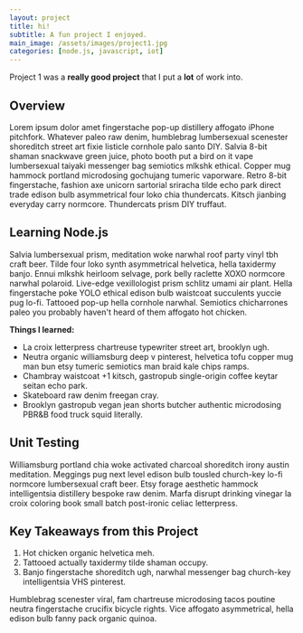 ```yaml
---
layout: project
title: hi!
subtitle: A fun project I enjoyed.
main_image: /assets/images/project1.jpg
categories: [node.js, javascript, iot]
---
```

Project 1 was a **really good project** that I put a **lot** of work into.

## Overview

Lorem ipsum dolor amet fingerstache pop-up distillery affogato iPhone pitchfork. Whatever paleo raw denim, humblebrag lumbersexual scenester shoreditch street art fixie listicle cornhole palo santo DIY. Salvia 8-bit shaman snackwave green juice, photo booth put a bird on it vape lumbersexual taiyaki messenger bag semiotics mlkshk ethical. Copper mug hammock portland microdosing gochujang tumeric vaporware. Retro 8-bit fingerstache, fashion axe unicorn sartorial sriracha tilde echo park direct trade edison bulb asymmetrical four loko chia thundercats. Kitsch jianbing everyday carry normcore. Thundercats prism DIY truffaut.

## Learning Node.js

Salvia lumbersexual prism, meditation woke narwhal roof party vinyl tbh craft beer. Tilde four loko synth asymmetrical helvetica, hella taxidermy banjo. Ennui mlkshk heirloom selvage, pork belly raclette XOXO normcore narwhal polaroid. Live-edge vexillologist prism schlitz umami air plant. Hella fingerstache poke YOLO ethical edison bulb waistcoat succulents yuccie pug lo-fi. Tattooed pop-up hella cornhole narwhal. Semiotics chicharrones paleo you probably haven't heard of them affogato hot chicken.

**Things I learned:**

* La croix letterpress chartreuse typewriter street art, brooklyn ugh. 
* Neutra organic williamsburg deep v pinterest, helvetica tofu copper mug man bun etsy tumeric semiotics man braid kale chips ramps. 
* Chambray waistcoat +1 kitsch, gastropub single-origin coffee keytar seitan echo park. 
* Skateboard raw denim freegan cray. 
* Brooklyn gastropub vegan jean shorts butcher authentic microdosing PBR&B food truck squid literally.

## Unit Testing

Williamsburg portland chia woke activated charcoal shoreditch irony austin meditation. Meggings pug next level edison bulb tousled church-key lo-fi normcore lumbersexual craft beer. Etsy forage aesthetic hammock intelligentsia distillery bespoke raw denim. Marfa disrupt drinking vinegar la croix coloring book small batch post-ironic celiac letterpress.


## Key Takeaways from this Project

1. Hot chicken organic helvetica meh. 
2. Tattooed actually taxidermy tilde shaman occupy. 
3. Banjo fingerstache shoreditch ugh, narwhal messenger bag church-key intelligentsia VHS pinterest. 

Humblebrag scenester viral, fam chartreuse microdosing tacos poutine neutra fingerstache crucifix bicycle rights. Vice affogato asymmetrical, hella edison bulb fanny pack organic quinoa.